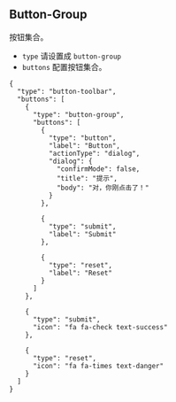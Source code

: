 ## Button-Group

按钮集合。

-   `type` 请设置成 `button-group`
-   `buttons` 配置按钮集合。

```schema:height="200" scope="body"
{
  "type": "button-toolbar",
  "buttons": [
    {
      "type": "button-group",
      "buttons": [
        {
          "type": "button",
          "label": "Button",
          "actionType": "dialog",
          "dialog": {
            "confirmMode": false,
            "title": "提示",
            "body": "对，你刚点击了！"
          }
        },

        {
          "type": "submit",
          "label": "Submit"
        },

        {
          "type": "reset",
          "label": "Reset"
        }
      ]
    },

    {
      "type": "submit",
      "icon": "fa fa-check text-success"
    },

    {
      "type": "reset",
      "icon": "fa fa-times text-danger"
    }
  ]
}
```
